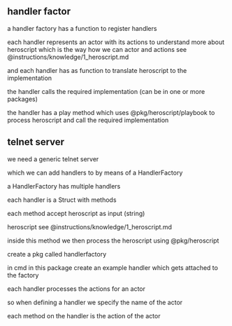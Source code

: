 
## handler factor

a handler factory has a function to register handlers


each handler represents an actor with its actions
to understand more about heroscript which is the way how we can actor and actions see @instructions/knowledge/1_heroscript.md

and each handler has as function to translate heroscript  to the implementation

the handler calls the required implementation (can be in one or more packages)

the handler has a play method which uses @pkg/heroscript/playbook to process heroscript and call the required implementation

## telnet server

we need a generic telnet server

which we can add handlers to by means of a HandlerFactory

a HandlerFactory has multiple handlers

each handler is a Struct with methods 

each method accept heroscript as input (string)

heroscript see @instructions/knowledge/1_heroscript.md 

inside this method we then process the heroscript using  @pkg/heroscript

create a pkg called handlerfactory

in cmd in this package create an example handler which gets attached to the factory

each handler processes the actions for an actor

so when defining a handler we specify the name of the actor

each method on the handler is the action of the actor

